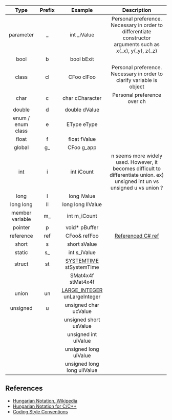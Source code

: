 |Type|Prefix|Example|Description|
|:---:|:---:|:---:|:---:|
|parameter|_|int _iValue|Personal preference. Necessary in order to differentiate constructor arguments such as x(_x), y(_y), z(_z)|
|bool|b|bool bExit||
|class|cl|CFoo clFoo|Personal preference. Necessary in order to clarify variable is object|
|char|c|char cCharacter|Personal preference over ch|
|double|d|double dValue||
|enum / enum class|e|EType eType||
|float|f|float fValue||
|global|g_|CFoo g_app||
|int|i|int iCount|n seems more widely used. However, it becomes difficult to differentiate union. ex) unsigned int un vs unsigned u vs union ?|
|long|l|long lValue||
|long long|ll|long long llValue||
|member variable|m_|int m_iCount||
|pointer|p|void* pBuffer||
|reference|ref|CFoo& refFoo|[Referenced C# ref](https://learn.microsoft.com/en-us/dotnet/csharp/language-reference/keywords/ref)|
|short|s|short sValue||
|static|s_|int s_iValue||
|struct|st|[SYSTEMTIME](https://learn.microsoft.com/en-us/windows/win32/api/minwinbase/ns-minwinbase-systemtime) stSystemTime||
|||SMat4x4f stMat4x4f||
|union|un|[LARGE_INTEGER](https://learn.microsoft.com/en-us/windows/win32/api/winnt/ns-winnt-large_integer-r1) unLargeInteger||
|unsigned|u|unsigned char ucValue||
|||unsigned short usValue||
|||unsigned int uiValue||
|||unsigned long ulValue||
|||unsigned long long ullValue||

## References
- [Hungarian Notation, Wikipedia](https://en.wikipedia.org/wiki/Hungarian_notation)
- [Hungarian Notation for C/C++](https://brising.com/hungarian-notation-for-c-c/)
- [Coding Style Conventions](https://learn.microsoft.com/en-us/windows/win32/stg/coding-style-conventions)
